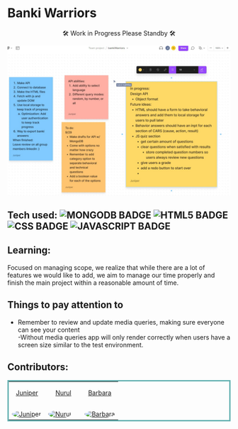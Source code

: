 # Banki Warriors
<p align="center">🛠️ Work in Progress Please Standby 🛠️</p>
<a href="#projectLink" target="_blank"><img src="readme_images/9-29-22-Figma.jpg" /></a>

## Tech used: ![MONGODB BADGE](https://img.shields.io/static/v1?label=|&message=MONGO-DB&color=cdd148&style=plastic&logo=mongodb) ![HTML5 BADGE](https://img.shields.io/static/v1?label=|&message=HTML5&color=23555f&style=plastic&logo=html5) ![CSS BADGE](https://img.shields.io/static/v1?label=|&message=CSS3&color=285f65&style=plastic&logo=css3) ![JAVASCRIPT BADGE](https://img.shields.io/static/v1?label=|&message=JAVASCRIPT&color=3c7f5d&style=plastic&logo=javascript)


## Learning:
Focused on managing scope, we realize that while there are a lot of features we would like to add, we aim to manage our time properly and finish the main project within a reasonable amount of time.

## Things to pay attention to
- Remember to review and update media queries, making sure everyone can see your content  
-Without media queries app will only render correctly when users have a screen size similar to the test environment.

## Contributors:
<table bordercolor="#66b2b2">

  <tr>
    <td width="33.33%" valign="top">
		<p align="center"><a target="_blank" href="https://github.com/Pressedj" align="center">Juniper</a></p>
        <br />
      <a target="_blank" href="https://github.com/Pressedj">
            <img src="https://avatars.githubusercontent.com/u/88162896?v=4" width="100%" style="border-radius:50%" alt="Juniper"/>
        </a>
    </td>
    <td width="33.3%" valign="top">
		<p align="center"><a target="_blank" href="https://github.com/numulaa" align="center">Nurul</a></p>
      <br />
        <a target="_blank" href="https://github.com/numulaa">
          <img src="https://avatars.githubusercontent.com/u/93779831?v=4" width="100%" style="border-radius:50%" alt="Nurul"/>
        </a>
    </td>
    <td width="33.33%" valign="top">
    <p align="center"><a target="_blank" href="https://github.com/geekiedj" align="center">Barbara</a></p>
        <br />
      <a target="_blank" href="https://github.com/geekiedj">
            <img src="https://avatars.githubusercontent.com/u/97346836?v=4" width="100%" style="border-radius:50%" alt="Barbara"/>
        </a>
    </td>
  </tr>
</table>
